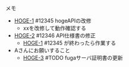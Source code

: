 メモ
* [HOGE-1](https://hogefuga123.backlog.jp/view/HOGE-1) #12345 hogeAPIの改修
    * xxを改修して動作確認する
* [HOGE-2](https://hogefuga123.backlog.jp/view/HOGE-2) #12346 API仕様書の修正
    * [HOGE-1](https://hogefuga123.backlog.jp/view/HOGE-1) #12345 が終わったら作業する
* Aさんにお願いすること
    * [HOGE-3](https://hogefuga123.backlog.jp/view/HOGE-3) #TODO fugaサーバ証明書の更新